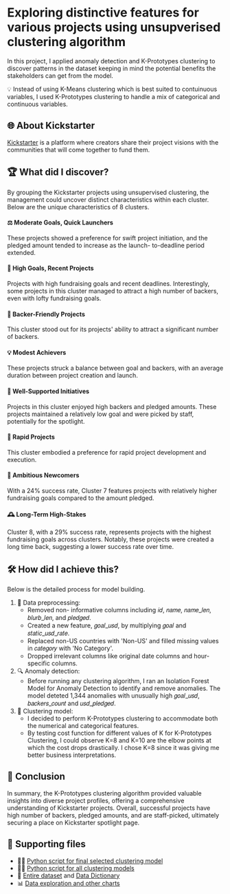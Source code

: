 # Exploring distinctive features for various projects using unsupverised clustering algorithm
In this project, I applied anomaly detection and K-Prototypes clustering to discover patterns in the dataset keeping in mind the potential benefits the stakeholders can get from the model.

   💡 Instead of using K-Means clustering which is best suited to contuinuous variables, I used K-Prototypes clustering to handle a mix of categorical and continuous variables. 

## 🌐 About Kickstarter
[Kickstarter](https://www.kickstarter.com) is a platform where creators share their project visions with the communities that will come together to fund them.

## 🏆 What did I discover?
By grouping the Kickstarter projects using unsupervised clustering, the management could uncover distinct characteristics within each cluster. Below are the unique characteristics of 8 clusters.
#### ⚖️ Moderate Goals, Quick Launchers
These projects showed a preference for swift project initiation, and the pledged amount tended to increase as the launch- to-deadline period extended.
#### 📆 High Goals, Recent Projects
Projects with high fundraising goals and recent deadlines. Interestingly, some projects in this cluster managed to attract a high number of backers, even with lofty fundraising goals.
#### 👥 Backer-Friendly Projects
This cluster stood out for its projects' ability to attract a significant number of backers.
#### 💡 Modest Achievers
These projects struck a balance between goal and backers, with an average duration between project creation and launch.
#### 👏 Well-Supported Initiatives
Projects in this cluster enjoyed high backers and pledged amounts. These projects maintained a relatively low goal and were picked by staff, potentially for the spotlight.
#### 🚀 Rapid Projects
This cluster embodied a preference for rapid project development and execution.
#### 🎯 Ambitious Newcomers
With a 24% success rate, Cluster 7 features projects with relatively higher fundraising goals compared to the amount pledged.
#### 🕰️ Long-Term High-Stakes
Cluster 8, with a 29% success rate, represents projects with the highest fundraising goals across clusters. Notably, these projects were created a long time back, suggesting a lower success rate over time.

## 🛠️ How did I achieve this? 
Below is the detailed process for model building.
1. 🧹 Data preprocessing:
   - Removed non- informative columns including 𝑖𝑑, 𝑛𝑎𝑚𝑒, 𝑛𝑎𝑚𝑒_𝑙𝑒𝑛, 𝑏𝑙𝑢𝑟𝑏_𝑙𝑒𝑛, and 𝑝𝑙𝑒𝑑𝑔𝑒𝑑.
   - Created a new feature, 𝑔𝑜𝑎𝑙_𝑢𝑠𝑑, by multiplying 𝑔𝑜𝑎𝑙 and 𝑠𝑡𝑎𝑡𝑖𝑐_𝑢𝑠𝑑_𝑟𝑎𝑡𝑒.
   - Replaced non-US countries with 'Non-US' and filled missing values in 𝑐𝑎𝑡𝑒𝑔𝑜𝑟𝑦 with 'No Category'.
   - Dropped irrelevant columns like original date columns and hour- specific columns.
2. 🔍 Anomaly detection:
   - Before running any clustering algorithm, I ran an Isolation Forest Model for Anomaly Detection to identify and remove anomalies. The model deteted 1,344 anomalies with unusually high 𝑔𝑜𝑎𝑙_𝑢𝑠𝑑, 𝑏𝑎𝑐𝑘𝑒𝑟𝑠_𝑐𝑜𝑢𝑛𝑡 and 𝑢𝑠𝑑_𝑝𝑙𝑒𝑑𝑔𝑒𝑑.
3. 🤖 Clustering model:
   - I decided to perform K-Prototypes clustering to accommodate both the numerical and categorical features.
   - By testing cost function for different values of K for K-Prototypes Clustering, I could observe K=8 and K=10 are the elbow points at which the cost drops drastically. I chose K=8 since it was giving me better business interpretations.

## 🎉 Conclusion
In summary, the K-Prototypes clustering algorithm provided valuable insights into diverse project profiles, offering a comprehensive understanding of Kickstarter projects. Overall, successful projects have high number of backers, pledged amounts, and are staff-picked, ultimately securing a place on Kickstarter spotlight page.

## 🔗 Supporting files
- 👩‍💻 [Python script for final selected clustering model]()
- 👩‍💻 [Python script for all clustering models]()
- 📁 [Entire dataset](kickstarter.xlsx) and [Data Dictionary](kickstarter-data-dictionary.xlsx)
- 📊 [Data exploration and other charts](Images)

